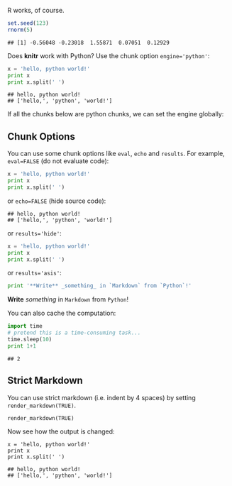 R works, of course.


```r
set.seed(123)
rnorm(5)
```

```
## [1] -0.56048 -0.23018  1.55871  0.07051  0.12929
```


Does **knitr** work with Python? Use the chunk option `engine='python'`:


```python
x = 'hello, python world!'
print x
print x.split(' ')
```

```
## hello, python world!
## ['hello,', 'python', 'world!']
```


If all the chunks below are python chunks, we can set the engine globally:




## Chunk Options

You can use some chunk options like `eval`, `echo` and `results`. For example, `eval=FALSE` (do not evaluate code):


```python
x = 'hello, python world!'
print x
print x.split(' ')
```


or `echo=FALSE` (hide source code):


```
## hello, python world!
## ['hello,', 'python', 'world!']
```


or `results='hide'`:


```python
x = 'hello, python world!'
print x
print x.split(' ')
```


or `results='asis'`:


```python
print '**Write** _something_ in `Markdown` from `Python`!'
```


**Write** _something_ in `Markdown` from `Python`!


You can also cache the computation:


```python
import time
# pretend this is a time-consuming task...
time.sleep(10)
print 1+1
```

```
## 2
```


## Strict Markdown

You can use strict markdown (i.e. indent by 4 spaces) by setting `render_markdown(TRUE)`.


    render_markdown(TRUE)


Now see how the output is changed:


    x = 'hello, python world!'
    print x
    print x.split(' ')

    ## hello, python world!
    ## ['hello,', 'python', 'world!']

